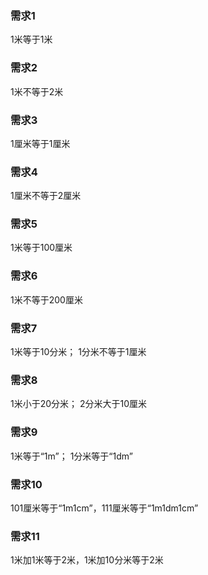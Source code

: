 ### 需求1
1米等于1米

### 需求2
1米不等于2米

### 需求3
1厘米等于1厘米

### 需求4
1厘米不等于2厘米

### 需求5
1米等于100厘米

### 需求6
1米不等于200厘米

### 需求7
1米等于10分米； 1分米不等于1厘米

### 需求8
1米小于20分米； 2分米大于10厘米

### 需求9
1米等于“1m”； 1分米等于“1dm”

### 需求10
101厘米等于“1m1cm”，111厘米等于“1m1dm1cm”

### 需求11
1米加1米等于2米，1米加10分米等于2米